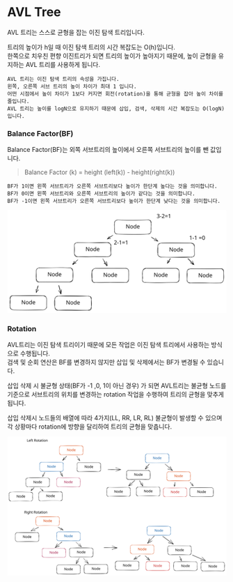 # AVL Tree

AVL 트리는 스스로 균형을 잡는 이진 탐색 트리입니다.&#x20;

트리의 높이가 h일 때 이진 탐색 트리의 시간 복잡도는 O(h)입니다.\
한쪽으로 치우친 편향 이진트리가 되면 트리의 높이가 높아지기 때문에, 높이 균형을 유지하는 AVL 트리를 사용하게 됩니다.

```
AVL 트리는 이진 탐색 트리의 속성을 가집니다.
왼쪽, 오른쪽 서브 트리의 높이 차이가 최대 1 입니다.
어떤 시점에서 높이 차이가 1보다 커지면 회전(rotation)을 통해 균형을 잡아 높이 차이를 줄입니다.
AVL 트리는 높이를 logN으로 유지하기 때문에 삽입, 검색, 삭제의 시간 복잡도는 O(logN) 입니다.
```

### Balance Factor(BF) <a href="#balance_factor-bf" id="balance_factor-bf"></a>

Balance Factor(BF)는 외쪽 서브트리의 높이에서 오른쪽 서브트리의 높이를 뺀 값입니다.

> Balance Factor (k) = height (left(k)) - height(right(k))

```
BF가 1이면 왼쪽 서브트리가 오른쪽 서브트리보다 높이가 한단계 높다는 것을 의미합니다.
BF가 0이면 왼쪽 서브트리와 오른쪽 서브트리의 높이가 같다는 것을 의미합니다.
BF가 -1이면 왼쪽 서브트리가 오른쪽 서브트리보다 높이가 한단계 낮다는 것을 의미합니다.
```

<img src="../../.gitbook/assets/file.excalidraw (2) (1).svg" alt="" class="gitbook-drawing">

### Rotation

AVL트리는 이진 탐색 트리이기 때문에 모든 작업은 이진 탐색 트리에서 사용하는 방식으로 수행됩니다.\
검색 및 순회 연산은 BF를 변경하지 않지만 삽입 및 삭제에서는 BF가 변경될 수 있습니다.

삽입 삭제 시 불균형 상태(BF가 -1 ,0, 1이 아닌 경우) 가 되면 AVL트리는 불균형 노드를 기준으로 서브트리의 위치를 변경하는 rotation 작업을 수행하여 트리의 균형을 맞추게 됩니다.

삽입 삭제시 노드들의 배열에 따라 4가지(LL, RR, LR, RL) 불균형이 발생할 수 있으며 각 상황마다 rotation에 방향을 달리하여 트리의 균형을 맞춥니다.

<img src="../../.gitbook/assets/file.excalidraw (1) (1) (1) (3).svg" alt="" class="gitbook-drawing">
